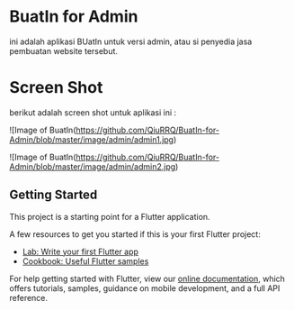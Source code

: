 # BuatIn for Admin

ini adalah aplikasi BUatIn untuk versi admin, atau si penyedia jasa pembuatan website tersebut.

# Screen Shot

berikut adalah screen shot untuk aplikasi ini : 

![Image of BuatIn(https://github.com/QiuRRQ/BuatIn-for-Admin/blob/master/image/admin/admin1.jpg)

![Image of BuatIn(https://github.com/QiuRRQ/BuatIn-for-Admin/blob/master/image/admin/admin2.jpg)

## Getting Started

This project is a starting point for a Flutter application.

A few resources to get you started if this is your first Flutter project:

- [Lab: Write your first Flutter app](https://flutter.dev/docs/get-started/codelab)
- [Cookbook: Useful Flutter samples](https://flutter.dev/docs/cookbook)

For help getting started with Flutter, view our 
[online documentation](https://flutter.dev/docs), which offers tutorials, 
samples, guidance on mobile development, and a full API reference.
